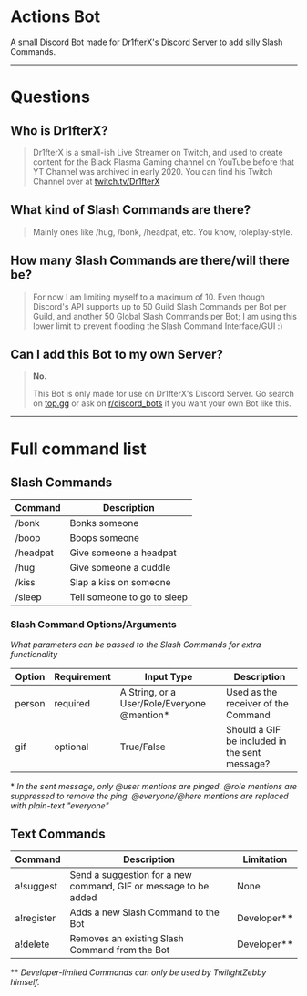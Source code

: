# Actions Bot
A small Discord Bot made for Dr1fterX's [Discord Server](https://discord.gg/URH5E34FZf) to add silly Slash Commands.

---
# Questions

## Who is Dr1fterX?

> Dr1fterX is a small-ish Live Streamer on Twitch, and used to create content for the Black Plasma Gaming channel on YouTube before that YT Channel was archived in early 2020.
> You can find his Twitch Channel over at [twitch.tv/Dr1fterX](https://twitch.tv/Dr1fterX)

## What kind of Slash Commands are there?

> Mainly ones like /hug, /bonk, /headpat, etc. You know, roleplay-style.


## How many Slash Commands are there/will there be?

> For now I am limiting myself to a maximum of 10.
> Even though Discord's API supports up to 50 Guild Slash Commands per Bot per Guild, and another 50 Global Slash Commands per Bot; I am using this lower limit to prevent flooding the Slash Command Interface/GUI :)


## Can I add this Bot to my own Server?

> **No.**
> 
> This Bot is only made for use on Dr1fterX's Discord Server. Go search on [top.gg](https://top.gg) or ask on [r/discord_bots](https://www.reddit.com/r/Discord_Bots/) if you want your own Bot like this.

---
# Full command list

## Slash Commands

| Command  | Description                 |
|----------|-----------------------------|
| /bonk    | Bonks someone               |
| /boop    | Boops someone               |
| /headpat | Give someone a headpat      |
| /hug     | Give someone a cuddle       |
| /kiss    | Slap a kiss on someone      |
| /sleep   | Tell someone to go to sleep |

### Slash Command Options/Arguments
*What parameters can be passed to the Slash Commands for extra functionality*

| Option | Requirement | Input Type                                   | Description                                   |
|--------|-------------|----------------------------------------------|-----------------------------------------------|
| person | required    | A String, or a User/Role/Everyone @mention\* | Used as the receiver of the Command           |
| gif    | optional    | True/False                                   | Should a GIF be included in the sent message? |

\* *In the sent message, only @user mentions are pinged. @role mentions are suppressed to remove the ping. @everyone/@here mentions are replaced with plain-text "everyone"*


## Text Commands

| Command    | Description                                                     | Limitation    |
|------------|-----------------------------------------------------------------|---------------|
| a!suggest  | Send a suggestion for a new command, GIF or message to be added | None          |
| a!register | Adds a new Slash Command to the Bot                             | Developer\*\* |
| a!delete   | Removes an existing Slash Command from the Bot                  | Developer\*\* |

\*\* *Developer-limited Commands can only be used by TwilightZebby himself.*
